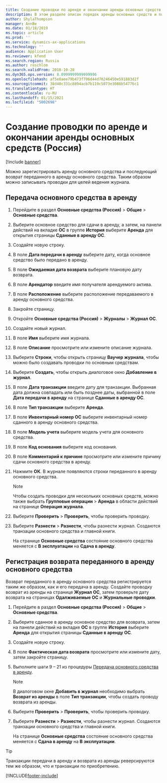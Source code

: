 ```yaml
---
title: Создание проводки по аренде и окончании аренды основных средств (Россия)
description: В этом разделе описан порядок аренды основных средств и последующего возврат переданного в аренду средства в Microsoft Dynamics 365 Finance в России.
author: ShylaThompson
manager: AnnBe
ms.date: 01/18/2019
ms.topic: article
ms.prod: ''
ms.service: dynamics-ax-applications
ms.technology: ''
audience: Application User
ms.reviewer: kfend
ms.search.region: Russia
ms.author: roschlom
ms.search.validFrom: 2018-10-28
ms.dyn365.ops.version: 8.0999999999999996
ms.openlocfilehash: af5e8aee79b473f706d44d70246450e591883d2f
ms.sourcegitcommit: 38d40c331c8894acb7b119c5073e3088b54776c1
ms.translationtype: HT
ms.contentlocale: ru-RU
ms.lasthandoff: 01/15/2021
ms.locfileid: "5002698"
---
```

# <a name="create-a-fixed-asset-lease-and-a-return-from-lease-transaction-russia"></a>Создание проводки по аренде и окончании аренды основных средств (Россия)

[!include [banner](../includes/banner.md)]

Можно зарегистрировать аренду основного средства и последующий возврат переданного в аренду основного средства. Таким образом можно записывать проводки для целей ведения журнала.

## <a name="lease-a-fixed-asset"></a>Передача основного средства в аренду

1. Перейдите в раздел **Основные средства (Россия)** \> **Общие** \> **Основные средства**.
2. Выберите основное средство для сдачи в аренду, а затем, на панели действий на вкладке **ОС** в группе **История** выберите **Аренда** для открытия страницы **Сданные в аренду ОС**.
3. Создайте новую строку.
4. В поле **Дата передачи в аренду** выберите дату, когда основное средство было передано в аренду.
5. В поле **Ожидаемая дата возврата** выберите плановую дату возврата.
6. В поле **Арендатор** введите имя получателя арендуемого актива.
7. В поле **Расположение** выберите расположение передаваемого в аренду основного средства.
8. Закройте страницу.
9. Откройте **Основные средства (Россия)** \> **Журналы** \> **Журнал ОС**.
10. Создайте новый журнал.
11. В поле **Имя** выберите имя журнала.
12. В поле **Описание** просмотрите или измените описание журнала.
13. Выберите **Строки**, чтобы открыть страницу **Ваучер журнала**, чтобы можно было создавать проводки по основным средствам.
14. Выберите **Создать**, чтобы открыть диалоговое окно **Добавление в журнал**.
15. В поле **Дата транзакции** введите дату для транзакции. Выбранная дата должна совпадать или быть позднее даты, выбранной в поле **Дата передачи в аренду** на странице **Сданные в аренду ОС**.
16. В поле **Тип транзакции** выберите **Аренда**.
17. В поле **Инвентарный номер ОС** выберите инвентарный номер сданного в аренду основного средства.
18. В поле **Модель учета** выберите модель учета для основного средства.
19. В поле **Код основания** выберите код основания.
20. В поле **Комментарий к причине** просмотрите или измените причину сдачи основного средства в аренду.
21. Нажмите **ОК**. В журнале появляются строки переданного в аренду основного средства.

    > [!NOTE]
    > Чтобы создать проводки для нескольких основных средств, можно также выбрать **Групповые операции** \> **Аренда** в области действий на странице **Операция журнала**.

22. Выберите **Проверить** \> **Проверить**, чтобы проверить проводку.
23. Выберите **Разнести** \> **Разнести**, чтобы разнести журнал. Создаются транзации основного средства и главной книги.

    На странице **Основные средства** состояние основного средства меняется с **В эксплуатации** на **Сдача в аренду**.

## <a name="register-the-return-of-a-leased-fixed-asset"></a>Регистрация возврата переданного в аренду основного средства

Возврат переданного в аренду основного средства регистрируется таким же образом, как и его передача в аренду. Создайте проводку возврат из аренды на странице **Журнал ОС**, затем проверьте дату возврата на страницах **Одалживаемые ОС** и **Журнальные проводки**.

1. Перейдите в раздел **Основные средства (Россия)** \> **Общие** \> **Основные средства**.
2. Выберите сданное в аренду основное средство для возврата, затем на панели действий на вкладке **ОС** в группе **История** выберите **Аренда** для открытия страницы **Сданные в аренду ОС**.
3. Создайте новую строку.
4. В поле **Фактическая дата возврата** просмотрите или измените дату, затем закройте страницу.
5. Выполните шаги 9 – 21 из процедуры [Передача основного средства в аренду](#lease-a-fixed-asset).

    > [!NOTE]
    > В диалоговом окне **Добавить в журнал** необходимо выбрать **Возврат из аренды** в поле **Тип транзакции**, чтобы создать проводу возврата из аренды.

6. Выберите **Проверить** \> **Проверить**, чтобы проверить проводку.
7. Выберите **Разнести** \> **Разнести**, чтобы разнести журнал. Создаются транзации основного средства и главной книги.

    На странице **Основные средства** состояние основного средства меняется с **Сдача в аренду** на **В эксплуатации**.

> [!TIP]
> Транзакции передачи в аренду и возврата из аренды реверсируются тем же образом, что и транзакции по приобретению.


[!INCLUDE[footer-include](../../includes/footer-banner.md)]